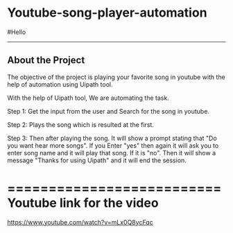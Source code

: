 # Youtube-song-player-automation

#Hello

-----------------
About the Project
-----------------

The objective of the project is playing your favorite song in youtube with the help of automation using Uipath tool.

With the help of Uipath tool, We are automating the task.

Step 1: Get the input from the user and Search for the song in youtube.

Step 2: Plays the song which is resulted at the first.

Step 3: Then after playing the song. It will show a prompt stating that "Do you want hear more songs". If you Enter "yes" then again it will ask you to enter song name and it will play that song. If it is "no". Then it will show a message "Thanks for using Uipath" and it will end the session. 


==========================
Youtube link for the video
==========================
https://www.youtube.com/watch?v=mLx0Q8ycFqc
